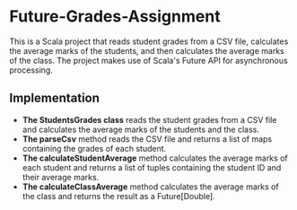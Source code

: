 # Future-Grades-Assignment

This is a Scala project that reads student grades from a CSV file, calculates the average marks of the students, and then calculates the average marks of the class. The project makes use of Scala's Future API for asynchronous processing.

## Implementation

- **The StudentsGrades class** reads the student grades from a CSV file and calculates the average marks of the students and the class. 
- **The parseCsv** method reads the CSV file and returns a list of maps containing the grades of each student. 
- **The calculateStudentAverage** method calculates the average marks of each student and returns a list of tuples containing the student ID and their average marks. 
- **The calculateClassAverage** method calculates the average marks of the class and returns the result as a Future[Double].
